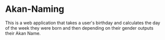 # Akan-Naming
This is a web application that takes a user's birthday and calculates the day of the week they were born and then depending on their gender outputs their Akan Name. 
